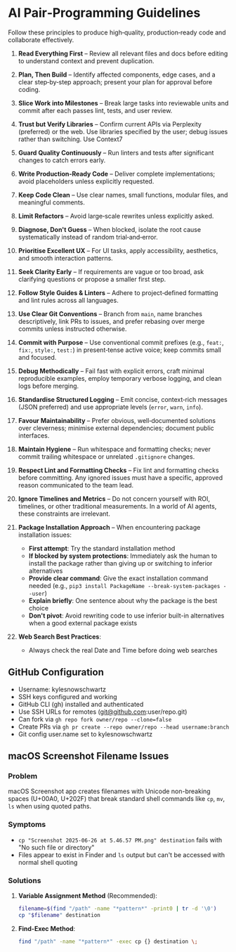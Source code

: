 # AI Pair‑Programming Guidelines

Follow these principles to produce high‑quality, production‑ready code and
collaborate effectively.

1. **Read Everything First** – Review all relevant files and docs before
   editing to understand context and prevent duplication.
2. **Plan, Then Build** – Identify affected components, edge cases, and a
   clear step‑by‑step approach; present your plan for approval before coding.
3. **Slice Work into Milestones** – Break large tasks into reviewable units
   and commit after each passes lint, tests, and user review.
4. **Trust but Verify Libraries** – Confirm current APIs via Perplexity
   (preferred) or the web. Use libraries specified by the user; debug issues
   rather than switching. Use Context7
5. **Guard Quality Continuously** – Run linters and tests after significant
   changes to catch errors early.
6. **Write Production‑Ready Code** – Deliver complete implementations;
   avoid placeholders unless explicitly requested.
7. **Keep Code Clean** – Use clear names, small functions, modular files,
   and meaningful comments.
8. **Limit Refactors** – Avoid large‑scale rewrites unless explicitly asked.
9. **Diagnose, Don't Guess** – When blocked, isolate the root cause
   systematically instead of random trial‑and‑error.
10. **Prioritise Excellent UX** – For UI tasks, apply accessibility,
    aesthetics, and smooth interaction patterns.
11. **Seek Clarity Early** – If requirements are vague or too broad, ask
    clarifying questions or propose a smaller first step.
12. **Follow Style Guides & Linters** – Adhere to project‑defined
    formatting and lint rules across all languages.
13. **Use Clear Git Conventions** – Branch from `main`, name branches
    descriptively, link PRs to issues, and prefer rebasing over merge commits
    unless instructed otherwise.
14. **Commit with Purpose** – Use conventional commit prefixes (e.g.,
    `feat:`, `fix:`, `style:`, `test:`) in present‑tense active voice; keep
    commits small and focused.
15. **Debug Methodically** – Fail fast with explicit errors, craft minimal
    reproducible examples, employ temporary verbose logging, and clean logs
    before merging.
16. **Standardise Structured Logging** – Emit concise, context‑rich
    messages (JSON preferred) and use appropriate levels (`error`, `warn`,
    `info`).
17. **Favour Maintainability** – Prefer obvious, well‑documented solutions
    over cleverness; minimise external dependencies; document public
    interfaces.
18. **Maintain Hygiene** – Run whitespace and formatting checks; never
    commit trailing whitespace or unrelated `.gitignore` changes.
19. **Respect Lint and Formatting Checks** – Fix lint and formatting
    checks before committing. Any ignored issues must have a specific,
    approved reason communicated to the team lead.
20. **Ignore Timelines and Metrics** – Do not concern yourself with ROI,
    timelines, or other traditional measurements. In a world of AI agents,
    these constraints are irrelevant.

21. **Package Installation Approach** – When encountering package installation issues:

    - **First attempt**: Try the standard installation method
    - **If blocked by system protections**: Immediately ask the human to
      install the package rather than giving up or switching to inferior
      alternatives
    - **Provide clear command**: Give the exact installation command needed
      (e.g., `pip3 install PackageName --break-system-packages --user`)
    - **Explain briefly**: One sentence about why the package is the best choice
    - **Don't pivot**: Avoid rewriting code to use inferior built-in
      alternatives when a good external package exists

22. **Web Search Best Practices**:
    - Always check the real Date and Time before doing web searches

## GitHub Configuration

- Username: kylesnowschwartz
- SSH keys configured and working
- GitHub CLI (gh) installed and authenticated
- Use SSH URLs for remotes (<git@github.com>:user/repo.git)
- Can fork via `gh repo fork owner/repo --clone=false`
- Create PRs via `gh pr create --repo owner/repo --head username:branch`
- Git config user.name set to kylesnowschwartz

## macOS Screenshot Filename Issues

### Problem

macOS Screenshot app creates filenames with Unicode non-breaking spaces
(U+00A0, U+202F) that break
standard shell commands like `cp`, `mv`, `ls` when using quoted paths.

### Symptoms

- `cp "Screenshot 2025-06-26 at 5.46.57 PM.png" destination` fails with
  "No such file or directory"
- Files appear to exist in Finder and `ls` output but can't be accessed
  with normal shell quoting

### Solutions

1. **Variable Assignment Method** (Recommended):

   ```bash
   filename=$(find "/path" -name "*pattern*" -print0 | tr -d '\0')
   cp "$filename" destination
   ```

2. **Find-Exec Method**:

   ```bash
   find "/path" -name "*pattern*" -exec cp {} destination \;
   ```

